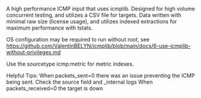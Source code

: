 A high performance ICMP input that uses icmplib. Designed for high volume concurrent testing, and utilizes a CSV file for targets. Data written with minimal raw size (license usage), and utilizes indexed extractions for maximum performance with tstats.

OS configuration may be required to run without root, see https://github.com/ValentinBELYN/icmplib/blob/main/docs/6-use-icmplib-without-privileges.md

Use the sourcetype icmp:metric for metric indexes.

Helpful Tips:
When packets_sent=0 there was an issue preventing the ICMP being sent. Check the source field and _internal logs
When packets_received=0 the target is down